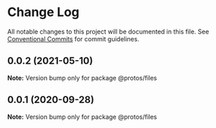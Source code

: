 # Change Log

All notable changes to this project will be documented in this file.
See [Conventional Commits](https://conventionalcommits.org) for commit guidelines.

## 0.0.2 (2021-05-10)

**Note:** Version bump only for package @protos/files





## 0.0.1 (2020-09-28)

**Note:** Version bump only for package @protos/files
